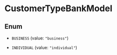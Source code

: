 

# CustomerTypeBankModel

## Enum


* `BUSINESS` (value: `"business"`)

* `INDIVIDUAL` (value: `"individual"`)



